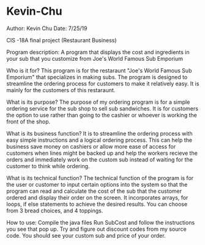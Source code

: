 # Kevin-Chu
Author: Kevin Chu
Date: 7/25/19

CIS -18A final project (Restaurant Business)

Program description: A program that displays the cost and ingredients in your sub that you customize from Joe's World Famous Sub Emporium

Who is it for? 
This program is for the restaraunt "Joe's World Famous Sub Emporium" that specializes in making subs. The program is designed to streamline the ordering process for customers to make it relatively easy. It is mainly for the customers of this restaraunt.

What is its purpose? 
The purpose of my ordering program is for a simple ordering service for the sub shop to sell sub sandwiches. It is for customers the option to use rather than going to the cashier or whoever is working the front of the shop. 

What is its business function?
It is to streamline the ordering process with easy simple instructions and a logical ordering process. This can help the business save money on cashiers or allow more ease of access for customers when lines might be backed up and help the workers recieve the orders and immediately work on the custom sub instead of waiting for the customer to think while ordering.

What is its technical function?
The technical function of the program is for the user or customer to input certain options into the system so that the program can read and calculate the cost of the sub that the customer ordered and display their order on the screen. It incorporates arrays, for loops, if else statements to achieve the desired results. You can choose from 3 bread choices, and 4 toppings. 

How to use:
Compile the java files 
Run SubCost and follow the instructions you see that pop up.
Try and figure out discount codes from my source code.
You should see your custom sub and price of your order.
